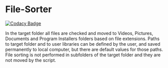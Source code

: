 # File-Sorter

[![Codacy Badge](https://api.codacy.com/project/badge/Grade/2d4f176e57ec4325b4f87863375fac9e)](https://app.codacy.com/manual/zoran.jankov.87/File-Sorter?utm_source=github.com&utm_medium=referral&utm_content=Zoran-Jankov/File-Sorter&utm_campaign=Badge_Grade_Settings)

In the target folder all files are checked and moved to Videos, Pictures, Documents and Program Installers folders based on file    extensions. Paths to target folder and to user libraries can be defined by the user, and saved permanently to local computer, but   there are default values for those paths. File sorting is not performed in subfolders of the target folder and they are not moved   by the script.
